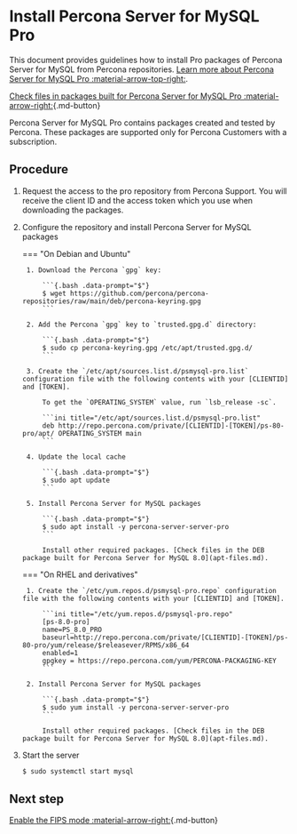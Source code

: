 # Install Percona Server for MySQL Pro

This document provides guidelines how to install Pro packages of Percona Server for MySQL from Percona repositories. [Learn more about Percona Server for MySQL Pro :material-arrow-top-right:](psmysql-pro.md).

[Check files in packages built for Percona Server for MySQL Pro :material-arrow-right:](pro-files.md){.md-button}

Percona Server for MySQL Pro contains packages created and tested by Percona. These packages are supported only for Percona Customers with a subscription.

## Procedure

1. Request the access to the pro repository from Percona Support. You will receive the client ID and the access token which you use when downloading the packages.

2. Configure the repository and install Percona Server for MySQL packages

    === "On Debian and Ubuntu"

        1. Download the Percona `gpg` key:

            ```{.bash .data-prompt="$"}
            $ wget https://github.com/percona/percona-repositories/raw/main/deb/percona-keyring.gpg 
            ```

        2. Add the Percona `gpg` key to `trusted.gpg.d` directory:

            ```{.bash .data-prompt="$"}
            $ sudo cp percona-keyring.gpg /etc/apt/trusted.gpg.d/
            ```

        3. Create the `/etc/apt/sources.list.d/psmysql-pro.list` configuration file with the following contents with your [CLIENTID] and [TOKEN].

            To get the `OPERATING_SYSTEM` value, run `lsb_release -sc`.
            
            ```ini title="/etc/apt/sources.list.d/psmysql-pro.list"
            deb http://repo.percona.com/private/[CLIENTID]-[TOKEN]/ps-80-pro/apt/ OPERATING_SYSTEM main
            ```

        4. Update the local cache

            ```{.bash .data-prompt="$"}
            $ sudo apt update
            ```
        
        5. Install Percona Server for MySQL packages
        
            ```{.bash .data-prompt="$"}
            $ sudo apt install -y percona-server-server-pro
            ```

            Install other required packages. [Check files in the DEB package built for Percona Server for MySQL 8.0](apt-files.md).

    === "On RHEL and derivatives"

        1. Create the `/etc/yum.repos.d/psmysql-pro.repo` configuration file with the following contents with your [CLIENTID] and [TOKEN].

            ```ini title="/etc/yum.repos.d/psmysql-pro.repo"
            [ps-8.0-pro]
            name=PS_8.0_PRO
            baseurl=http://repo.percona.com/private/[CLIENTID]-[TOKEN]/ps-80-pro/yum/release/$releasever/RPMS/x86_64
            enabled=1
            gpgkey = https://repo.percona.com/yum/PERCONA-PACKAGING-KEY
            ```

        2. Install Percona Server for MySQL packages
        
            ```{.bash .data-prompt="$"}
            $ sudo yum install -y percona-server-server-pro
            ```

            Install other required packages. [Check files in the DEB package built for Percona Server for MySQL 8.0](apt-files.md).

3. Start the server

    ```{.bash .data-prompt="$"}
    $ sudo systemctl start mysql
    ```

## Next step

[Enable the FIPS mode :material-arrow-right:](fips.md){.md-button}
